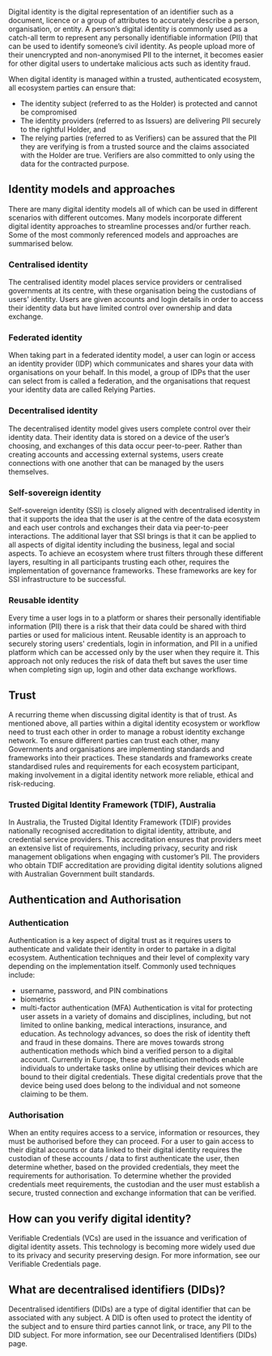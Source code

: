 Digital identity is the digital representation of an identifier such as a document, licence or a group of attributes to accurately describe a person, organisation, or entity. A person’s digital identity is commonly used as a catch-all term to represent any personally identifiable information (PII) that can be used to identify someone’s civil identity. As people upload more of their unencrypted and non-anonymised PII to the internet, it becomes easier for other digital users to undertake malicious acts such as identity fraud.

When digital identity is managed within a trusted, authenticated ecosystem, all ecosystem parties can ensure that:
- The identity subject (referred to as the Holder) is protected and cannot be compromised
- The identity providers (referred to as Issuers) are delivering PII securely to the rightful Holder, and
- The relying parties (referred to as Verifiers) can be assured that the PII they are verifying is from a trusted source and the claims associated with the Holder are true. Verifiers are also committed to only using the data for the contracted purpose.

## Identity models and approaches
There are many digital identity models all of which can be used in different scenarios with different outcomes. Many models incorporate different digital identity approaches to streamline processes and/or further reach. Some of the most commonly referenced models and approaches are summarised below.

### Centralised identity
The centralised identity model places service providers or centralised governments at its centre, with these organisation being the custodians of users' identity. Users are given accounts and login details in order to access their identity data but have limited control over ownership and data exchange.

### Federated identity
When taking part in a federated identity model, a user can login or access an identity provider (IDP) which communicates and shares your data with organisations on your behalf. In this model, a group of IDPs that the user can select from is called a federation, and the organisations that request your identity data are called Relying Parties.

### Decentralised identity
The decentralised identity model gives users complete control over their identity data. Their identity data is stored on a device of the user’s choosing, and exchanges of this data occur peer-to-peer. Rather than creating accounts and accessing external systems, users create connections with one another that can be managed by the users themselves.

### Self-sovereign identity
Self-sovereign identity (SSI) is closely aligned with decentralised identity in that it supports the idea that the user is at the centre of the data ecosystem and each user controls and exchanges their data via peer-to-peer interactions. The additional layer that SSI brings is that it can be applied to all aspects of digital identity including the business, legal and social aspects. To achieve an ecosystem where trust filters through these different layers, resulting in all participants trusting each other, requires the implementation of governance frameworks. These frameworks are key for SSI infrastructure to be successful.

### Reusable identity
Every time a user logs in to a platform or shares their personally identifiable information (PII) there is a risk that their data could be shared with third parties or used for malicious intent. Reusable identity is an approach to securely storing users' credentials, login in information, and PII in a unified platform which can be accessed only by the user when they require it. This approach not only reduces the risk of data theft but saves the user time when completing sign up, login and other data exchange workflows.

## Trust
A recurring theme when discussing digital identity is that of trust. As mentioned above, all parties within a digital identity ecosystem or workflow need to trust each other in order to manage a robust identity exchange network. To ensure different parties can trust each other, many Governments and organisations are implementing standards and frameworks into their practices. These standards and frameworks create standardised rules and requirements for each ecosystem participant, making involvement in a digital identity network more reliable, ethical and risk-reducing.

### Trusted Digital Identity Framework (TDIF), Australia
In Australia, the Trusted Digital Identity Framework (TDIF) provides nationally recognised accreditation to digital identity, attribute, and credential service providers. This accreditation ensures that providers meet an extensive list of requirements, including privacy, security and risk management obligations when engaging with customer’s PII. The providers who obtain TDIF accreditation are providing digital identity solutions aligned with Australian Government built standards.

## Authentication and Authorisation
### Authentication
Authentication is a key aspect of digital trust as it requires users to authenticate and validate their identity in order to partake in a digital ecosystem. Authentication techniques and their level of complexity vary depending on the implementation itself. Commonly used techniques include:
- username, password, and PIN combinations
- biometrics
- multi-factor authentication (MFA)
Authentication is vital for protecting user assets in a variety of domains and disciplines, including, but not limited to online banking, medical interactions, insurance, and education. As technology advances, so does the risk of identity theft and fraud in these domains. There are moves towards strong authentication methods which bind a verified person to a digital account. Currently in Europe, these authentication methods enable individuals to undertake tasks online by utlising their devices which are bound to their digital credentials. These digital credentials prove that the device being used does belong to the individual and not someone claiming to be them.

### Authorisation
When an entity requires access to a service, information or resources, they must be authorised before they can proceed. For a user to gain access to their digital accounts or data linked to their digital identity requires the custodian of these accounts / data to first authenticate the user, then determine whether, based on the provided credentials, they meet the requirements for authorisation. To determine whether the provided credentials meet requirements, the custodian and the user must establish a secure, trusted connection and exchange information that can be verified.

## How can you verify digital identity?
Verifiable Credentials (VCs) are used in the issuance and verification of digital identity assets. This technology is becoming more widely used due to its privacy and security preserving design. For more information, see our Verifiable Credentials page.

## What are decentralised identifiers (DIDs)?
Decentralised identifiers (DIDs) are a type of digital identifier that can be associated with any subject. A DID is often used to protect the identity of the subject and to ensure third parties cannot link, or trace, any PII to the DID subject. For more information, see our Decentralised Identifiers (DIDs) page.
